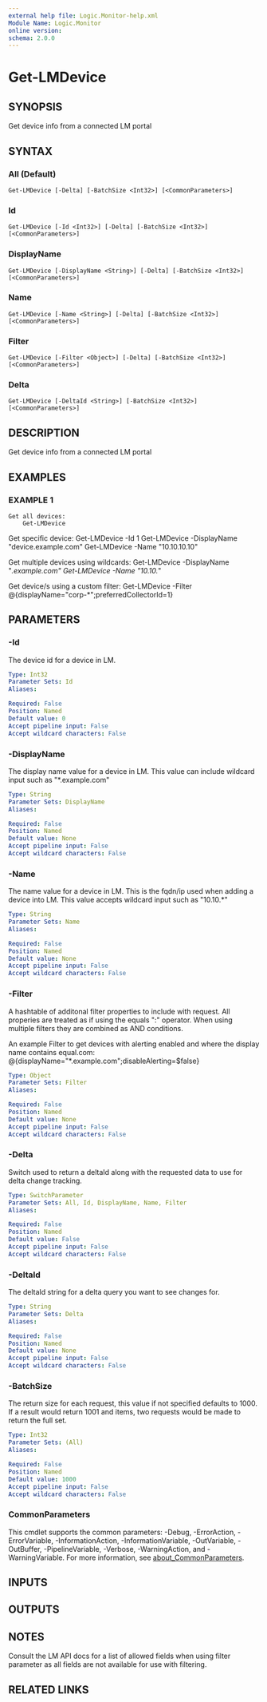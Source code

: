 ```yaml
---
external help file: Logic.Monitor-help.xml
Module Name: Logic.Monitor
online version:
schema: 2.0.0
---
```


# Get-LMDevice

## SYNOPSIS
Get device info from a connected LM portal

## SYNTAX

### All (Default)
```
Get-LMDevice [-Delta] [-BatchSize <Int32>] [<CommonParameters>]
```

### Id
```
Get-LMDevice [-Id <Int32>] [-Delta] [-BatchSize <Int32>] [<CommonParameters>]
```

### DisplayName
```
Get-LMDevice [-DisplayName <String>] [-Delta] [-BatchSize <Int32>] [<CommonParameters>]
```

### Name
```
Get-LMDevice [-Name <String>] [-Delta] [-BatchSize <Int32>] [<CommonParameters>]
```

### Filter
```
Get-LMDevice [-Filter <Object>] [-Delta] [-BatchSize <Int32>] [<CommonParameters>]
```

### Delta
```
Get-LMDevice [-DeltaId <String>] [-BatchSize <Int32>] [<CommonParameters>]
```

## DESCRIPTION
Get device info from a connected LM portal

## EXAMPLES

### EXAMPLE 1
```
Get all devices:
    Get-LMDevice
```

Get specific device:
    Get-LMDevice -Id 1
    Get-LMDevice -DisplayName "device.example.com"
    Get-LMDevice -Name "10.10.10.10"

Get multiple devices using wildcards:
    Get-LMDevice -DisplayName "*.example.com"
    Get-LMDevice -Name "10.10.*"

Get device/s using a custom filter:
    Get-LMDevice -Filter @{displayName="corp-*";preferredCollectorId=1}

## PARAMETERS

### -Id
The device id for a device in LM.

```yaml
Type: Int32
Parameter Sets: Id
Aliases:

Required: False
Position: Named
Default value: 0
Accept pipeline input: False
Accept wildcard characters: False
```

### -DisplayName
The display name value for a device in LM.
This value can include wildcard input such as "*.example.com"

```yaml
Type: String
Parameter Sets: DisplayName
Aliases:

Required: False
Position: Named
Default value: None
Accept pipeline input: False
Accept wildcard characters: False
```

### -Name
The name value for a device in LM.
This is the fqdn/ip used when adding a device into LM.
This value accepts wildcard input such as "10.10.*"

```yaml
Type: String
Parameter Sets: Name
Aliases:

Required: False
Position: Named
Default value: None
Accept pipeline input: False
Accept wildcard characters: False
```

### -Filter
A hashtable of additonal filter properties to include with request.
All properies are treated as if using the equals ":" operator.
When using multiple filters they are combined as AND conditions.

An example Filter to get devices with alerting enabled and where the display name contains equal.com:
    @{displayName="*.example.com";disableAlerting=$false}

```yaml
Type: Object
Parameter Sets: Filter
Aliases:

Required: False
Position: Named
Default value: None
Accept pipeline input: False
Accept wildcard characters: False
```

### -Delta
Switch used to return a deltaId along with the requested data to use for delta change tracking.

```yaml
Type: SwitchParameter
Parameter Sets: All, Id, DisplayName, Name, Filter
Aliases:

Required: False
Position: Named
Default value: False
Accept pipeline input: False
Accept wildcard characters: False
```

### -DeltaId
The deltaId string for a delta query you want to see changes for.

```yaml
Type: String
Parameter Sets: Delta
Aliases:

Required: False
Position: Named
Default value: None
Accept pipeline input: False
Accept wildcard characters: False
```

### -BatchSize
The return size for each request, this value if not specified defaults to 1000.
If a result would return 1001 and items, two requests would be made to return the full set.

```yaml
Type: Int32
Parameter Sets: (All)
Aliases:

Required: False
Position: Named
Default value: 1000
Accept pipeline input: False
Accept wildcard characters: False
```

### CommonParameters
This cmdlet supports the common parameters: -Debug, -ErrorAction, -ErrorVariable, -InformationAction, -InformationVariable, -OutVariable, -OutBuffer, -PipelineVariable, -Verbose, -WarningAction, and -WarningVariable. For more information, see [about_CommonParameters](http://go.microsoft.com/fwlink/?LinkID=113216).

## INPUTS

## OUTPUTS

## NOTES
Consult the LM API docs for a list of allowed fields when using filter parameter as all fields are not available for use with filtering.

## RELATED LINKS
